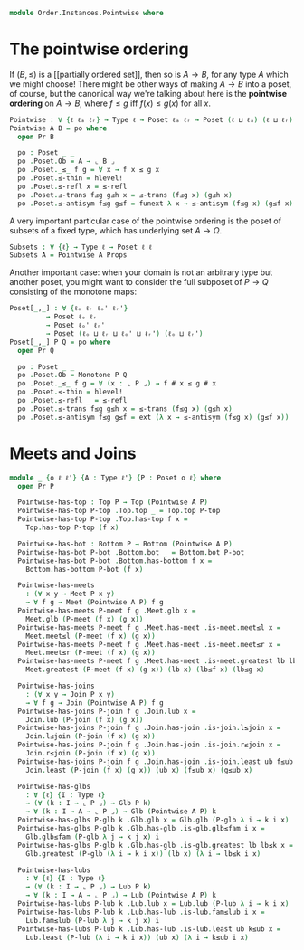 <!--
```agda
open import Cat.Prelude

open import Order.Instances.Props
open import Order.Diagram.Glb
open import Order.Diagram.Lub
open import Order.Displayed
open import Order.Base

import Order.Reasoning as Pr
```
-->

```agda
module Order.Instances.Pointwise where
```

# The pointwise ordering

If $(B, \le)$ is a [[partially ordered set]], then so is $A \to B$, for
any type $A$ which we might choose! There might be other ways of making
$A \to B$ into a poset, of course, but the canonical way we're talking
about here is the **pointwise ordering** on $A \to B$, where $f \le g$
iff $f(x) \le g(x)$ for all $x$.

```agda
Pointwise : ∀ {ℓ ℓₐ ℓᵣ} → Type ℓ → Poset ℓₐ ℓᵣ → Poset (ℓ ⊔ ℓₐ) (ℓ ⊔ ℓᵣ)
Pointwise A B = po where
  open Pr B

  po : Poset _ _
  po .Poset.Ob = A → ⌞ B ⌟
  po .Poset._≤_ f g = ∀ x → f x ≤ g x
  po .Poset.≤-thin = hlevel!
  po .Poset.≤-refl x = ≤-refl
  po .Poset.≤-trans f≤g g≤h x = ≤-trans (f≤g x) (g≤h x)
  po .Poset.≤-antisym f≤g g≤f = funext λ x → ≤-antisym (f≤g x) (g≤f x)
```

A very important particular case of the pointwise ordering is the poset
of subsets of a fixed type, which has underlying set $A \to \Omega$.

```agda
Subsets : ∀ {ℓ} → Type ℓ → Poset ℓ ℓ
Subsets A = Pointwise A Props
```

Another important case: when your domain is not an arbitrary type but
another poset, you might want to consider the full subposet of $P \to Q$
consisting of the monotone maps:

```agda
Poset[_,_] : ∀ {ℓₒ ℓᵣ ℓₒ' ℓᵣ'}
         → Poset ℓₒ ℓᵣ
         → Poset ℓₒ' ℓᵣ'
         → Poset (ℓₒ ⊔ ℓᵣ ⊔ ℓₒ' ⊔ ℓᵣ') (ℓₒ ⊔ ℓᵣ')
Poset[_,_] P Q = po where
  open Pr Q

  po : Poset _ _
  po .Poset.Ob = Monotone P Q
  po .Poset._≤_ f g = ∀ (x : ⌞ P ⌟) → f # x ≤ g # x
  po .Poset.≤-thin = hlevel!
  po .Poset.≤-refl _ = ≤-refl
  po .Poset.≤-trans f≤g g≤h x = ≤-trans (f≤g x) (g≤h x)
  po .Poset.≤-antisym f≤g g≤f = ext (λ x → ≤-antisym (f≤g x) (g≤f x))
```

# Meets and Joins

```agda
module _ {o ℓ ℓ'} {A : Type ℓ'} {P : Poset o ℓ} where
  open Pr P

  Pointwise-has-top : Top P → Top (Pointwise A P)
  Pointwise-has-top P-top .Top.top _ = Top.top P-top
  Pointwise-has-top P-top .Top.has-top f x =
    Top.has-top P-top (f x)

  Pointwise-has-bot : Bottom P → Bottom (Pointwise A P)
  Pointwise-has-bot P-bot .Bottom.bot _ = Bottom.bot P-bot
  Pointwise-has-bot P-bot .Bottom.has-bottom f x =
    Bottom.has-bottom P-bot (f x)

  Pointwise-has-meets
    : (∀ x y → Meet P x y)
    → ∀ f g → Meet (Pointwise A P) f g
  Pointwise-has-meets P-meet f g .Meet.glb x =
    Meet.glb (P-meet (f x) (g x))
  Pointwise-has-meets P-meet f g .Meet.has-meet .is-meet.meet≤l x =
    Meet.meet≤l (P-meet (f x) (g x))
  Pointwise-has-meets P-meet f g .Meet.has-meet .is-meet.meet≤r x =
    Meet.meet≤r (P-meet (f x) (g x))
  Pointwise-has-meets P-meet f g .Meet.has-meet .is-meet.greatest lb lb≤f lb≤g x =
    Meet.greatest (P-meet (f x) (g x)) (lb x) (lb≤f x) (lb≤g x)

  Pointwise-has-joins
    : (∀ x y → Join P x y)
    → ∀ f g → Join (Pointwise A P) f g
  Pointwise-has-joins P-join f g .Join.lub x =
    Join.lub (P-join (f x) (g x))
  Pointwise-has-joins P-join f g .Join.has-join .is-join.l≤join x =
    Join.l≤join (P-join (f x) (g x))
  Pointwise-has-joins P-join f g .Join.has-join .is-join.r≤join x =
    Join.r≤join (P-join (f x) (g x))
  Pointwise-has-joins P-join f g .Join.has-join .is-join.least ub f≤ub g≤ub x =
    Join.least (P-join (f x) (g x)) (ub x) (f≤ub x) (g≤ub x)

  Pointwise-has-glbs
    : ∀ {ℓ} {I : Type ℓ}
    → (∀ (k : I → ⌞ P ⌟) → Glb P k)
    → ∀ (k : I → A → ⌞ P ⌟) → Glb (Pointwise A P) k
  Pointwise-has-glbs P-glb k .Glb.glb x = Glb.glb (P-glb λ i → k i x)
  Pointwise-has-glbs P-glb k .Glb.has-glb .is-glb.glb≤fam i x =
    Glb.glb≤fam (P-glb λ j → k j x) i
  Pointwise-has-glbs P-glb k .Glb.has-glb .is-glb.greatest lb lb≤k x =
    Glb.greatest (P-glb (λ i → k i x)) (lb x) (λ i → lb≤k i x)

  Pointwise-has-lubs
    : ∀ {ℓ} {I : Type ℓ}
    → (∀ (k : I → ⌞ P ⌟) → Lub P k)
    → ∀ (k : I → A → ⌞ P ⌟) → Lub (Pointwise A P) k
  Pointwise-has-lubs P-lub k .Lub.lub x = Lub.lub (P-lub λ i → k i x)
  Pointwise-has-lubs P-lub k .Lub.has-lub .is-lub.fam≤lub i x =
    Lub.fam≤lub (P-lub λ j → k j x) i
  Pointwise-has-lubs P-lub k .Lub.has-lub .is-lub.least ub k≤ub x =
    Lub.least (P-lub (λ i → k i x)) (ub x) (λ i → k≤ub i x)
```
